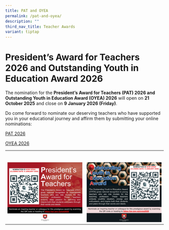 ```yaml
---
title: PAT and OYEA
permalink: /pat-and-oyea/
description: ""
third_nav_title: Teacher Awards
variant: tiptap
---
```

<h1><strong>President’s Award for Teachers 2026 and Outstanding Youth in Education Award 2026</strong></h1>
<p>The nomination for&nbsp;the <strong>President’s Award for Teachers (PAT) 2026 and</strong>  <strong>Outstanding Youth in Education Award (OYEA) 2026</strong>&nbsp;will
open on <strong>21 October 2025</strong> and close on&nbsp;<strong>9 January 2026 (Friday)</strong>.</p>
<p>Do come forward to nominate our deserving teachers who have supported
you in your educational journey and affirm them by submitting your online
nominations:</p>
<p><a href="https://go.gov.sg/pat2026" rel="noopener nofollow" target="_blank">PAT 2026</a>
</p>
<p><a href="https://go.gov.sg/oyea2026" rel="noopener nofollow" target="_blank">OYEA 2026</a>
</p>
<table style="minWidth: 50px">
<colgroup>
<col>
<col>
</colgroup>
<tbody>
<tr>
<th rowspan="1" colspan="1">
<p></p>
</th>
<th rowspan="1" colspan="1">
<p></p>
</th>
</tr>
<tr>
<td rowspan="1" colspan="1">
<p></p>
<div class="isomer-image-wrapper">
<img style="width: 100%;" height="auto" width="100%" alt="" src="/images/PAT.jpg">
</div>
</td>
<td rowspan="1" colspan="1">
<p></p>
<div class="isomer-image-wrapper">
<img style="width: 100%;" height="auto" width="100%" alt="" src="/images/OYEA.jpg">
</div>
</td>
</tr>
</tbody>
</table>
<p></p>